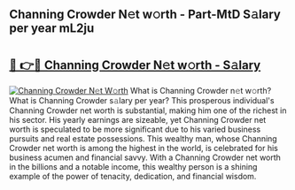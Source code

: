 ## Channing Crowder N𝚎t w𝚘rth - Part-MtD S𝚊lary per year mL2ju

# <h2><a href="http://gc4n2ll.nevu.top/?p=Channing+Crowder">🔗 👉🔴 Channing Crowder N𝚎t w𝚘rth - S𝚊lary</a></h2>

[![Channing Crowder N𝚎t W𝚘rth](https://i.imgur.com/Oavwk0R.jpeg)](http://gc4n2ll.nevu.top/?p=Channing+Crowder)
What is Channing Crowder n𝚎t w𝚘rth? What is Channing Crowder s𝚊lary per year?
This prosperous individual's Channing Crowder net worth is substantial, making him one of the richest in his sector. His yearly earnings are sizeable, yet Channing Crowder net worth is speculated to be more significant due to his varied business pursuits and real estate possessions. This wealthy man, whose Channing Crowder net worth is among the highest in the world, is celebrated for his business acumen and financial savvy. With a Channing Crowder net worth in the billions and a notable income, this wealthy person is a shining example of the power of tenacity, dedication, and financial wisdom.
